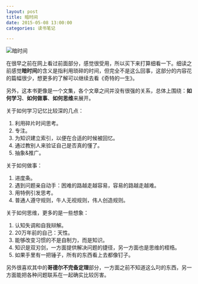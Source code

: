```yaml
---
layout: post
title: 暗时间
date: 2015-05-08 13:00:00
categories: 读书笔记

---
```


![暗时间](http://img3.douban.com/mpic/s6586365.jpg)

在很早之前在网上看过前面部分，感觉很受用，所以买下来打算细看一下。细读之前感觉**暗时间**的含义是指利用琐碎的时间，但完全不是这么回事，这部分的内容花的篇幅很少，想更多的了解可以继续去看《奇特的一生》。

另外，这本书更像是一个文集，各个文章之间并没有很强的关系，总体上围绕：**如何学习**、**如何做事**、**如何思维**来展开。

关于如何学习记忆比较深的几点：

1. 利用碎片时间思考。
2. 专注。
3. 为知识建立索引，以便在合适的时候被回忆。
4. 通过教别人来验证自己是否真的懂了。
5. 抽象&推广。

关于如何做事：

1. 进度条。
2. 遇到问题亲自动手：困难的路越走越容易，容易的路越走越难。
3. 用特例引发思考。
4. 普通人遵守规则，牛人无视规则，伟人创造规则。

关于如何思维，更多的是一些想象：

1. 认知失调和自我辩解。
2. 20万年前的自己：天性。
3. 能够改变习惯的不是自制力，而是知识。
4. 知识是双刃剑，一方面提供解决问题的捷径，另一方面也是思维的桎梏。
5. 如果手里有一把锤子，所有的东西看上去都像钉子。

另外很喜欢其中的**哥德尔不完备定理**部分，一方面之前不知道这么叼的东西，另一方面能把各种问题联系在一起确实比较厉害。



